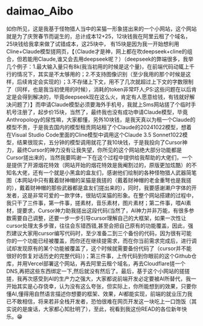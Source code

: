 ﻿# daimao_Aibo
如你所见，这是我基于怪物猎人当中的呆猫一形象搓出来的一个小网站，这个网站就是为了庆贺春节而诞生的，总计成本12+25，12块钱我在阿里云租了个域名，25块钱给我拿来做了试错成本，这25块中， 有15块是因为我一开始想利用Cline+Claude模型搓网页，【（Claude才是神，网上都在吹deepseek+cline的组合，但若能用Claude,谁又会去用deepseek呢？）（deepseek的弊端很多，我举几个例子：1.最大输入量只有8k(我当初用的时候是这个量)，在前端代码动辄上千行的情况下，其实是不太够用的；2.不支持图像识别（至少我用的那个时候是这样，后续肯定会实现的）；3.不存储上下文，用不了几次就超过上下文的字数限制了（同样，也是我当初使用的时候），消耗的token非常吓人;PS:这些问题在以后肯定是会得到解决的，毕竟deepseek现在这么火，肯定有人愿意给钱，有钱就好解决问题了）】而申请Claude模型必须要海外手机号，我就上Sms网站搓了个临时手机号注册了，起步价15块，当然了，最终我也没有成功申请Claude模型，毕竟Anthropology的尿性嘛，大家都懂，另外10块钱，是我天真以为租一个Claude的模型不贵，于是我去国内的模型租贡网站租了个Claude的20241022模型，想着在Visual Studio Code里面的Cline模型中调用这个Claude 3.5 Sonnet1022模型，结果很现实，五分钟的模型调用就花了我10块钱，于是我投向了Cursor神力，最终Cursor的神力没有让我失望，你所见的这个网站绝大部分功能都是Cursor搓出来的，当然我要鸣谢一下在这个过程中提供给我帮助的大佬们，一个是提供了开源烟花特效（网站开始的烟花特效是我阉割过的，原版更加炫酷）的不知名大佬，还有一个就是小黑盒的盒友们，感谢他们绘制的各种怪物猎人武器简笔图（本网站中只有戴着财神帽的呆猫是我搓的（戴着财神帽的老金重弩也是我搓的），戴着财神帽的那些武器都是盒友们搓出来的），同时，我要感谢濑户字体的开发者，这是非常可爱的一款字体，很贴切呆猫的形象。在整个网站搭建的过程中，我只干了三件事，第一件事，搓素材，音乐素材，图片素材；第二件事，喂AI素材，提要求，Cursor神力助我搓出这段代码(当然了，AI神力并非万能，有很多参数需要自己调整，还要一步一步引导cursor理解自己的大框架，如果一次性让cursor处理太多步骤，往往会东错西错,甚至会把自己原有的功能覆盖，因此，强烈建议大家用cursor编写代码时，至少准备二到三个备份的代码，因为很有可能你的一个功能已经被覆盖，而你还在继续提需求，而在你当前需求完成后，进行调试却发现原有的某个功能被覆盖了，这个时候就需要备份代码了（cursor并不能很好的恢复对话历史的完整代码）)；第三件事，上传代码到你眼前的这个Github仓库，并用Vercel部署这个网站，再去阿里云租个域名，再去Cloudflare搓一个DNS,再把这些东西绑定一下,然后就没有然后了。最后，基于这个小网站的搓搓搓，我再次感受到AI的生产力之强大，大家都说前端开发必定要被AI所替代，我一开始其实是心存侥幸，认为没有这么夸张，但实际上，你所能想到的效果，只要你懂AI,懂得用自然语言描述你想要的框架、效果，AI都能实现，前端的就业压力我已不敢相信，将来若非全栈开发者，恐怕很难在网页开发这一块吃上一口饱饭（其实说的是废话，大家都心知肚明了），至此，祝看到我这份READ的各位新年快乐。😁
